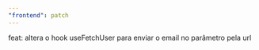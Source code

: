 ```yaml
---
"frontend": patch
---
```


feat: altera o hook useFetchUser para enviar o email no parâmetro pela url
